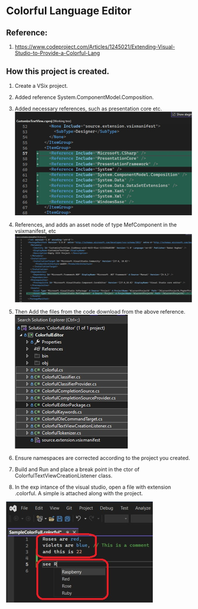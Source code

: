 # Colorful Language Editor

## Reference: 
1. https://www.codeproject.com/Articles/1245021/Extending-Visual-Studio-to-Provide-a-Colorful-Lang

## How this project is created. 
1. Create a VSix project.

2. Added reference System.ComponentModel.Composition.

3. Added necessary references, such as presentation core etc.
![Additions to Cs Proj file](images/50_50AdditionsToCsProjFile.jpg)

4. References, and adds an asset node of type MefComponent in the vsixmanifest, etc
![Additions to .vsixmanifest file](images/51_50AdditionsToVSixManifest.jpg)

5. Then Add the files from the code download from the above reference.
![Add color ful files](images/52_50AddColorfulFiles.jpg)

6. Ensure namespaces are corrected according to the project you created. 

7. Build and Run and place a break point in the ctor of ColorfulTextViewCreationListener class.

8. In the exp intance of the visual studio, open a file with extension .colorful. A simple is attached along with the project.

![Run The app, open .colorful file](images/54_50RunTheApp.jpg)


